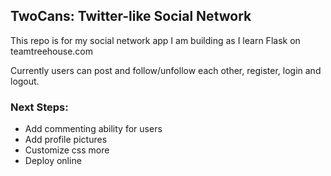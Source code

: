 ## TwoCans: Twitter-like Social Network

This repo is for my social network app I am building as I learn Flask on teamtreehouse.com

Currently users can post and follow/unfollow each other, register, login and logout.

### Next Steps:

- Add commenting ability for users
- Add profile pictures
- Customize css more
- Deploy online
